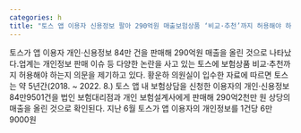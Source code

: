 ```yaml
---
categories: h
title: "토스 앱 이용자 신용정보 팔아 290억원 매출보험상품 ‘비교·추천’까지 허용해야 하나"
---
```

토스가 앱 이용자 개인·신용정보 84만 건을 판매해 290억원 매출을 올린 것으로 나타났다.업계는 개인정보 판매 이슈 등 다양한 논란을 사고 있는 토스에 보험상품 비교·추천까지 허용해야 하는지 의문을 제기하고 있다. 황운하 의원실이 입수한 자료에 따르면 토스는 약 5년간(2018. ~ 2022. 8.) 토스 앱 내 보험상담을 신청한 이용자의 개인·신용정보 84만9501건을 법인 보험대리점과 개인 보험설계사에게 판매해 290억2천만 원 상당의 매출을 올린 것으로 확인된다. 지난 6월 토스가 앱 이용자의 개인정보를 1건당 6만9000원